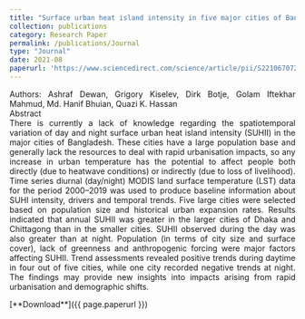 ```yaml
---
title: "Surface urban heat island intensity in five major cities of Bangladesh: Patterns, drivers and trends"
collection: publications
category: Research Paper
permalink: /publications/Journal
type: "Journal"
date: 2021-08
paperurl: 'https://www.sciencedirect.com/science/article/pii/S2210670721002122'
---
```

<p style="text-align: justify;">
Authors: Ashraf Dewan</a>, Grigory Kiselev, Dirk Botje, Golam Iftekhar Mahmud, Md. Hanif Bhuian, Quazi K. Hassan
<br>
Abstract
<br>
There is currently a lack of knowledge regarding the spatiotemporal variation of day and night surface urban heat island intensity (SUHII) in the major cities of Bangladesh. These cities have a large population base and generally lack the resources to deal with rapid urbanisation impacts, so any increase in urban temperature has the potential to affect people both directly (due to heatwave conditions) or indirectly (due to loss of livelihood). Time series diurnal (day/night) MODIS land surface temperature (LST) data for the period 2000–2019 was used to produce baseline information about SUHI intensity, drivers and temporal trends. Five large cities were selected based on population size and historical urban expansion rates. Results indicated that annual SUHII was greater in the larger cities of Dhaka and Chittagong than in the smaller cities. SUHII observed during the day was also greater than at night. Population (in terms of city size and surface cover), lack of greenness and anthropogenic forcing were major factors affecting SUHII. Trend assessments revealed positive trends during daytime in four out of five cities, while one city recorded negative trends at night. The findings may provide new insights into impacts arising from rapid urbanisation and demographic shifts.
</p>
[**Download**]({{ page.paperurl }})
